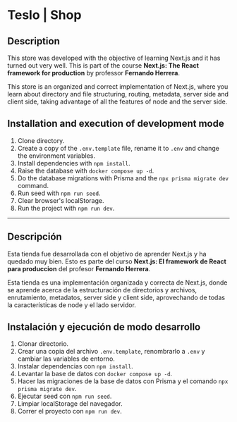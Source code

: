 # Teslo | Shop

## Description

This store was developed with the objective of learning Next.js and it has turned out very well. This is part of the course **Next.js: The React framework for production** by professor **Fernando Herrera**.

This store is an organized and correct implementation of Next.js, where you learn about directory and file structuring, routing, metadata, server side and client side, taking advantage of all the features of node and the server side.

## Installation and execution of development mode

1. Clone directory.
2. Create a copy of the `.env.template` file, rename it to `.env` and change the environment variables.
3. Install dependencies with `npm install`.
4. Raise the database with `docker compose up -d`.
5. Do the database migrations with Prisma and the `npx prisma migrate dev` command.
6. Run seed with `npm run seed`.
7. Clear browser's localStorage.
8. Run the project with `npm run dev`.

---

## Descripción

Esta tienda fue desarrollada con el objetivo de aprender Next.js y ha quedado muy bien. Esto es parte del curso **Next.js: El framework de React para produccion** del profesor **Fernando Herrera**.

Esta tienda es una implementación organizada y correcta de Next.js, donde se aprende acerca de la estructuración de directorios y archivos, enrutamiento, metadatos, server side y client side, aprovechando de todas la características de node y el lado servidor.

## Instalación y ejecución de modo desarrollo

1. Clonar directorio.
2. Crear una copia del archivo `.env.template`, renombrarlo a `.env` y cambiar las variables de entorno.
3. Instalar dependencias con `npm install`.
4. Levantar la base de datos con `docker compose up -d`.
5. Hacer las migraciones de la base de datos con Prisma y el comando `npx prisma migrate dev`.
6. Ejecutar seed con `npm run seed`.
7. Limpiar localStorage del navegador.
8. Correr el proyecto con `npm run dev`.
